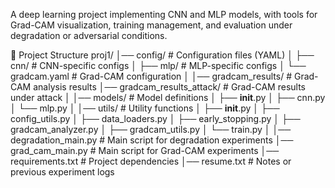 A deep learning project implementing CNN and MLP models, with tools for Grad-CAM visualization, training management, and evaluation under degradation or adversarial conditions.

📂 Project Structure
proj1/
│── config/               # Configuration files (YAML)
│   ├── cnn/              # CNN-specific configs
│   ├── mlp/              # MLP-specific configs
│   └── gradcam.yaml      # Grad-CAM configuration
│
│── gradcam_results/      # Grad-CAM analysis results
│── gradcam_results_attack/ # Grad-CAM results under attack
│
│── models/               # Model definitions
│   ├── __init__.py
│   ├── cnn.py
│   └── mlp.py
│
│── utils/                # Utility functions
│   ├── __init__.py
│   ├── config_utils.py
│   ├── data_loaders.py
│   ├── early_stopping.py
│   ├── gradcam_analyzer.py
│   ├── gradcam_utils.py
│   └── train.py
│
│── degradation_main.py   # Main script for degradation experiments
│── grad_cam_main.py      # Main script for Grad-CAM experiments
│── requirements.txt      # Project dependencies
│── resume.txt            # Notes or previous experiment logs


